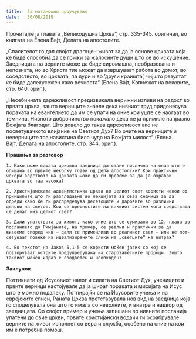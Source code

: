 ```yaml
---
title:  За натамошно проучување
date:   30/08/2019
---
```


Прочитајте ја главата „Великодушна Црква“, стр. 335-345. оригинал, во книгата на Елена Вајт, Делата на апостолите.

„Спасителот го дал својот драгоцен живот за да ја основе црквата која ќе биде способна да се грижи за жалосните души што се во искушение. Заедницата на верните може да биде сиромашна, необразована и непозната, но во Христа тие можат да извршуваат работа во домот, во соседството, во црквата, па дури и во ’други краишта’, чијшто резултат ќе биде далекусежен како вечноста“ (Елена Вајт, Копнежот на вековите, стр. 640. ориг.).

„Несебичната дарежливост предизвикала верижни изливи на радост во првата црква, зашто верниците знаеле дека нивниот труд придонесува пораката на евангелието да им се упати на оние кои уште се наоѓаат во темнина. Нивното доброчинство покажало дека не ја примиле напразно Божјата благодат. Што довело до таква дарежливост ако не посветувачкото влијание на Светиот Дух? Во очите на верниците и неверниците тоа навистина било чудо на Божјата милост“ (Елена Вајт, Делата на апостолите, стр. 344. ориг.).

**Прашања за разговор**

`1. Како може вашата црковна заедница да стане послична на онаа што е опишана во првите неколку глави од Дела апостолски? Кои практични чекори водството на црквата може да ги преземе за да ја охрабри црквата во таа насока?`

`2. Христијанската адвентистичка црква во целиот свет користи некои од принципите што ги разгледавме во лекцијата за оваа седмица за да одреди како ќе ги распределува десетоците и даровите во различни делови на светот. Кои се предностите на ваквиот систем кога средствата се делат низ целиот свет?`

`3. Дали упатствата за живот, како оние што се сумирани во 12. глава во посланието до Римјаните, на пример, се реални и практични за да живееме според нив – дали се применливи во реалниот свет – или нѐ пот­сетуваат повеќе на идеализираните слики на „светците“ на витраж?`

`4. Во текстот на Јаков 5,1-5 се користи моќен јазик со кој се повторуваат острите предупредувања на старозаветните пророци. Зошто таквиот моќен израз е соодветен и неопходен?`

**Заклучок**

Поттикнати од Исусовиот налог и силата на Светиот Дух, учениците и првите верници настојувале да ја шират пораката и мисијата на Исус што е можно подалеку. Потпирајќи се на Исусовите учења и на еврејските списи, Раната Црква претставувала нов вид на заедница која го споделувала она што го имала со неволните, и внатре и надвор од заедницата. Со својот пример и учења запишани во нивните посланија упатени до овие цркви, првите христијански водачи ги охрабрувале верните на живот исполнет со вера и служба, особено на оние на кои им е потребна помош.
